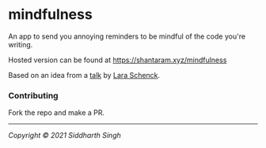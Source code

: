 # mindfulness
An app to send you annoying reminders to be mindful of the code you're writing.

Hosted version can be found at https://shantaram.xyz/mindfulness  

Based on an idea from a [talk](https://www.youtube.com/watch?v=cCeqH6m_K20) by [Lara Schenck](https://notlaura.com).

### Contributing

Fork the repo and make a PR.

---
_Copyright © 2021 Siddharth Singh_
